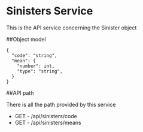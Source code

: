 # Sinisters Service
This is the API service concerning the Sinister object

##Object model
```
{
  "code": "string",
  "mean": {
    "number": int,
    "type": "string",
  }
}
```

##API path

There is all the path provided by this service
- GET   - /api/sinisters/code
- GET  - /api/sinisters/means
